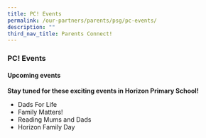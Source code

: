 ```yaml
---
title: PC! Events
permalink: /our-partners/parents/psg/pc-events/
description: ""
third_nav_title: Parents Connect!
---
```


### **PC! Events**
#### **Upcoming events**
**Stay tuned for these exciting events in Horizon Primary School!**
*   Dads For Life
*   Family Matters!
*   Reading Mums and Dads
*   Horizon Family Day